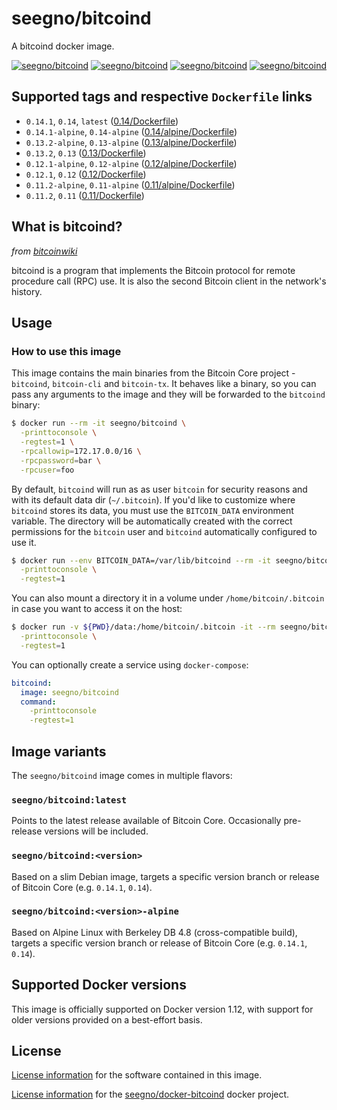 # seegno/bitcoind
A bitcoind docker image.

[![seegno/bitcoind][docker-pulls-image]][docker-hub-url] [![seegno/bitcoind][docker-stars-image]][docker-hub-url] [![seegno/bitcoind][docker-size-image]][docker-hub-url] [![seegno/bitcoind][docker-layers-image]][docker-hub-url]

## Supported tags and respective `Dockerfile` links
- `0.14.1`, `0.14`, `latest` ([0.14/Dockerfile](https://github.com/seegno/docker-bitcoind/blob/master/0.14/Dockerfile))
- `0.14.1-alpine`, `0.14-alpine` ([0.14/alpine/Dockerfile](https://github.com/seegno/docker-bitcoind/blob/master/0.14/alpine/Dockerfile))
- `0.13.2-alpine`, `0.13-alpine` ([0.13/alpine/Dockerfile](https://github.com/seegno/docker-bitcoind/blob/master/0.13/alpine/Dockerfile))
- `0.13.2`, `0.13` ([0.13/Dockerfile](https://github.com/seegno/docker-bitcoind/blob/master/0.13/Dockerfile))
- `0.12.1-alpine`, `0.12-alpine` ([0.12/alpine/Dockerfile](https://github.com/seegno/docker-bitcoind/blob/master/0.12/alpine/Dockerfile))
- `0.12.1`, `0.12` ([0.12/Dockerfile](https://github.com/seegno/docker-bitcoind/blob/master/0.12/Dockerfile))
- `0.11.2-alpine`, `0.11-alpine` ([0.11/alpine/Dockerfile](https://github.com/seegno/docker-bitcoind/blob/master/0.11/alpine/Dockerfile))
- `0.11.2`, `0.11` ([0.11/Dockerfile](https://github.com/seegno/docker-bitcoind/blob/master/0.11/Dockerfile))

## What is bitcoind?
_from [bitcoinwiki](https://en.bitcoin.it/wiki/Bitcoind)_

bitcoind is a program that implements the Bitcoin protocol for remote procedure call (RPC) use. It is also the second Bitcoin client in the network's history.

## Usage
### How to use this image
This image contains the main binaries from the Bitcoin Core project - `bitcoind`, `bitcoin-cli` and `bitcoin-tx`. It behaves like a binary, so you can pass any arguments to the image and they will be forwarded to the `bitcoind` binary:

```sh
$ docker run --rm -it seegno/bitcoind \
  -printtoconsole \
  -regtest=1 \
  -rpcallowip=172.17.0.0/16 \
  -rpcpassword=bar \
  -rpcuser=foo
```

By default, `bitcoind` will run as as user `bitcoin` for security reasons and with its default data dir (`~/.bitcoin`). If you'd like to customize where `bitcoind` stores its data, you must use the `BITCOIN_DATA` environment variable. The directory will be automatically created with the correct permissions for the `bitcoin` user and `bitcoind` automatically configured to use it.

```sh
$ docker run --env BITCOIN_DATA=/var/lib/bitcoind --rm -it seegno/bitcoind \
  -printtoconsole \
  -regtest=1
```

You can also mount a directory it in a volume under `/home/bitcoin/.bitcoin` in case you want to access it on the host:

```sh
$ docker run -v ${PWD}/data:/home/bitcoin/.bitcoin -it --rm seegno/bitcoind \
  -printtoconsole \
  -regtest=1
```

You can optionally create a service using `docker-compose`:

```yml
bitcoind:
  image: seegno/bitcoind
  command:
    -printtoconsole
    -regtest=1
```

## Image variants
The `seegno/bitcoind` image comes in multiple flavors:

### `seegno/bitcoind:latest`
Points to the latest release available of Bitcoin Core. Occasionally pre-release versions will be included.

### `seegno/bitcoind:<version>`
Based on a slim Debian image, targets a specific version branch or release of Bitcoin Core (e.g. `0.14.1`, `0.14`).

### `seegno/bitcoind:<version>-alpine`
Based on Alpine Linux with Berkeley DB 4.8 (cross-compatible build), targets a specific version branch or release of Bitcoin Core (e.g. `0.14.1`, `0.14`).

## Supported Docker versions
This image is officially supported on Docker version 1.12, with support for older versions provided on a best-effort basis.

## License
[License information](https://github.com/bitcoin/bitcoin/blob/master/COPYING) for the software contained in this image.

[License information](https://github.com/seegno/docker-bitcoind/blob/master/LICENSE) for the [seegno/docker-bitcoind](https://hub.docker.com/r/seegno/bitcoind) docker project.

[docker-hub-url]: https://hub.docker.com/r/seegno/bitcoind
[docker-layers-image]: https://img.shields.io/imagelayers/layers/seegno/bitcoind/latest.svg?style=flat-square
[docker-pulls-image]: https://img.shields.io/docker/pulls/seegno/bitcoind.svg?style=flat-square
[docker-size-image]: https://img.shields.io/imagelayers/image-size/seegno/bitcoind/latest.svg?style=flat-square
[docker-stars-image]: https://img.shields.io/docker/stars/seegno/bitcoind.svg?style=flat-square
